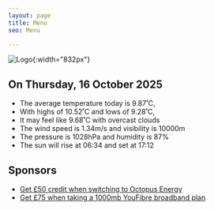 ```yaml
---
layout: page
title: Menu
seo: Menu

---
```


![Logo](/images/logo.jpg){:width="832px"}

<!-- weather_marker starts -->
## On Thursday, 16 October 2025

- The average temperature today is 9.87˚C,
- With highs of 10.52˚C and lows of 9.28˚C,
- It may feel like 9.68˚C with overcast clouds
- The wind speed is 1.34m/s and visibility is 10000m
- The pressure is 1028hPa and humidity is 87%
- The sun will rise at 06:34 and set at 17:12

<!-- weather_marker ends -->

## Sponsors

- [Get £50 credit when switching to Octopus Energy](https://bit.ly/3oD1nnS)
- [Get £75 when taking a 1000mb YouFibre broadband plan](https://aklam.io/91zWhU?)
